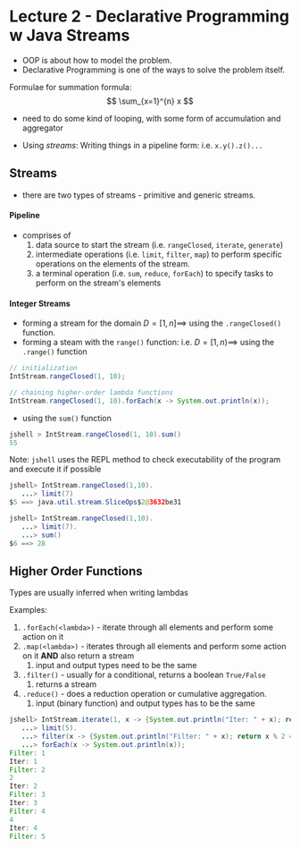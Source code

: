 # Lecture 2 - Declarative Programming w Java Streams
- OOP is about how to model the problem.
- Declarative Programming is one of the ways to solve the problem itself.

Formulae for summation formula:
$$
    \sum_{x=1}^{n} x
$$
- need to do some kind of looping, with some form of accumulation and aggregator

- Using *streams*: Writing things in a pipeline form: i.e. `x.y().z()...`


## Streams
- there are two types of streams - primitive and generic streams.
#### Pipeline
- comprises of
	1. data source to start the stream (i.e. `rangeClosed`, `iterate`, `generate`)
	2. intermediate operations (i.e. `limit`, `filter`, `map`) to perform specific operations on the elements of the stream.
	3. a terminal operation (i.e. `sum`, `reduce`, `forEach`) to specify tasks to perform on the stream's elements
#### Integer Streams
- forming a stream for the domain $D = [1, n] \implies$ using the `.rangeClosed()` function.
- forming a steam with the `range()` function: i.e. $D = [1, n) \implies$ using the `.range()` function 

```java
// initialization
IntStream.rangeClosed(1, 10);

// chaining higher-order lambda functions
IntStream.rangeClosed(1, 10).forEach(x -> System.out.println(x));
```
	
- using the `sum()` function
```java
jshell > IntStream.rangeClosed(1, 10).sum()
55
```

Note: `jshell` uses the REPL method to check executability of the program and execute it if possible

```java
jshell> IntStream.rangeClosed(1,10).
   ...> limit(7)
$5 ==> java.util.stream.SliceOps$2@3632be31

jshell> IntStream.rangeClosed(1,10).
   ...> limit(7).
   ...> sum()
$6 ==> 28
```

## Higher Order Functions
Types are usually inferred when writing lambdas

Examples:
1. `.forEach(<lambda>)` - iterate through all elements and perform some action on it
2. `.map(<lambda>)` - iterates through all elements and perform some action on it **AND** also return a stream
	1. input and output types need to be the same
3. `.filter()` - usually for a conditional, returns a boolean `True/False`
	1. returns a stream
4. `.reduce()` - does a reduction operation or cumulative aggregation.
	1. input (binary function) and output types has to be the same


```java
jshell> IntStream.iterate(1, x -> {System.out.println("Iter: " + x); return x + 1;}).
   ...> limit(5).
   ...> filter(x -> {System.out.println("Filter: " + x); return x % 2 == 0;}).
   ...> forEach(x -> System.out.println(x));
Filter: 1
Iter: 1
Filter: 2
2
Iter: 2
Filter: 3
Iter: 3
Filter: 4
4
Iter: 4
Filter: 5
```